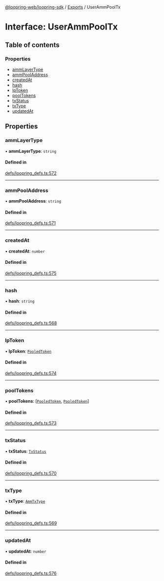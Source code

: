 [@loopring-web/loopring-sdk](../README.md) / [Exports](../modules.md) / UserAmmPoolTx

# Interface: UserAmmPoolTx

## Table of contents

### Properties

- [ammLayerType](UserAmmPoolTx.md#ammlayertype)
- [ammPoolAddress](UserAmmPoolTx.md#ammpooladdress)
- [createdAt](UserAmmPoolTx.md#createdat)
- [hash](UserAmmPoolTx.md#hash)
- [lpToken](UserAmmPoolTx.md#lptoken)
- [poolTokens](UserAmmPoolTx.md#pooltokens)
- [txStatus](UserAmmPoolTx.md#txstatus)
- [txType](UserAmmPoolTx.md#txtype)
- [updatedAt](UserAmmPoolTx.md#updatedat)

## Properties

### ammLayerType

• **ammLayerType**: `string`

#### Defined in

[defs/loopring_defs.ts:572](https://github.com/Loopring/loopring_sdk/blob/a4b843d/src/defs/loopring_defs.ts#L572)

___

### ammPoolAddress

• **ammPoolAddress**: `string`

#### Defined in

[defs/loopring_defs.ts:571](https://github.com/Loopring/loopring_sdk/blob/a4b843d/src/defs/loopring_defs.ts#L571)

___

### createdAt

• **createdAt**: `number`

#### Defined in

[defs/loopring_defs.ts:575](https://github.com/Loopring/loopring_sdk/blob/a4b843d/src/defs/loopring_defs.ts#L575)

___

### hash

• **hash**: `string`

#### Defined in

[defs/loopring_defs.ts:568](https://github.com/Loopring/loopring_sdk/blob/a4b843d/src/defs/loopring_defs.ts#L568)

___

### lpToken

• **lpToken**: [`PooledToken`](PooledToken.md)

#### Defined in

[defs/loopring_defs.ts:574](https://github.com/Loopring/loopring_sdk/blob/a4b843d/src/defs/loopring_defs.ts#L574)

___

### poolTokens

• **poolTokens**: [[`PooledToken`](PooledToken.md), [`PooledToken`](PooledToken.md)]

#### Defined in

[defs/loopring_defs.ts:573](https://github.com/Loopring/loopring_sdk/blob/a4b843d/src/defs/loopring_defs.ts#L573)

___

### txStatus

• **txStatus**: [`TxStatus`](../enums/TxStatus.md)

#### Defined in

[defs/loopring_defs.ts:570](https://github.com/Loopring/loopring_sdk/blob/a4b843d/src/defs/loopring_defs.ts#L570)

___

### txType

• **txType**: [`AmmTxType`](../enums/AmmTxType.md)

#### Defined in

[defs/loopring_defs.ts:569](https://github.com/Loopring/loopring_sdk/blob/a4b843d/src/defs/loopring_defs.ts#L569)

___

### updatedAt

• **updatedAt**: `number`

#### Defined in

[defs/loopring_defs.ts:576](https://github.com/Loopring/loopring_sdk/blob/a4b843d/src/defs/loopring_defs.ts#L576)
